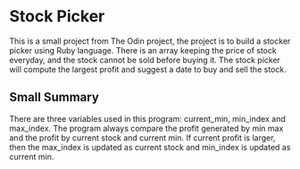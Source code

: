 # Stock Picker
This is a small project from The Odin project, the project is to build a stocker picker using Ruby language. There is an array keeping the price of stock everyday, and the stock cannot be sold before buying it. The stock picker will compute the largest profit and suggest a date to buy and sell the stock.
## Small Summary
There are three variables used in this program: current_min, min_index and max_index. The program always compare the profit generated by min max and the profit by current stock and current min. If current profit is larger, then the max_index is updated as current stock and min_index is updated as current min.
